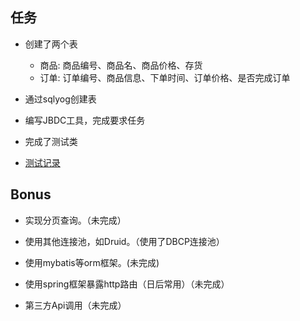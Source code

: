 ## 任务

- 创建了两个表
  - 商品: 商品编号、商品名、商品价格、存货
  - 订单: 订单编号、商品信息、下单时间、订单价格、是否完成订单

- 通过sqlyog创建表
- 编写JBDC工具，完成要求任务
- 完成了测试类
- [测试记录](testHistory.md)

## Bonus

- 实现分页查询。（未完成）
- 使用其他连接池，如Druid。（使用了DBCP连接池）
- 使用mybatis等orm框架。(未完成)
- 使用spring框架暴露http路由（日后常用）（未完成）

- 第三方Api调用（未完成）

